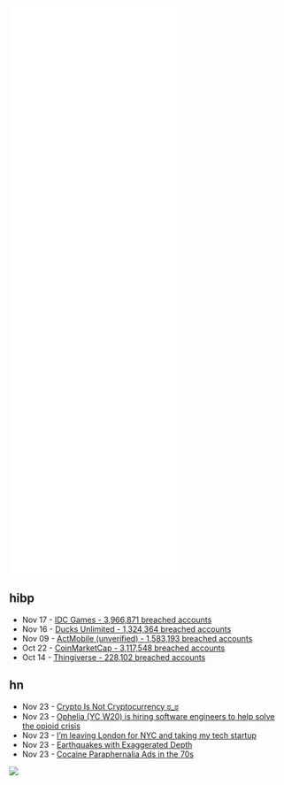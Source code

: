 ![Metrics](https://raw.githubusercontent.com/phixion/phixion/master/metrics.svg)

## hibp

<!--
for https://github.com/phixion/phixion/blob/main/.github/workflows/feeds.yml
-->
<!--START_SECTION:haveibeenpwnd-->
- Nov 17 - [IDC Games - 3,966,871 breached accounts](https://haveibeenpwned.com/PwnedWebsites#IDCGames)
- Nov 16 - [Ducks Unlimited - 1,324,364 breached accounts](https://haveibeenpwned.com/PwnedWebsites#DucksUnlimited)
- Nov 09 - [ActMobile (unverified) - 1,583,193 breached accounts](https://haveibeenpwned.com/PwnedWebsites#ActMobile)
- Oct 22 - [CoinMarketCap - 3,117,548 breached accounts](https://haveibeenpwned.com/PwnedWebsites#CoinMarketCap)
- Oct 14 - [Thingiverse - 228,102 breached accounts](https://haveibeenpwned.com/PwnedWebsites#Thingiverse)
<!--END_SECTION:haveibeenpwnd-->

## hn

<!--
for https://github.com/phixion/phixion/blob/main/.github/workflows/feeds.yml
-->
<!--START_SECTION:hn-->
- Nov 23 - [Crypto Is Not Cryptocurrency ಠ_ಠ](http://www.cryptoisnotcryptocurrency.com/)
- Nov 23 - [Ophelia (YC W20) is hiring software engineers to help solve the opioid crisis](https://jobs.lever.co/ophelia/ea3e680d-659a-4478-a863-c2bf35177227)
- Nov 23 - [I’m leaving London for NYC and taking my tech startup](https://sifted.eu/articles/brexit-london-new-york-leaving/)
- Nov 23 - [Earthquakes with Exaggerated Depth](https://glowy-earthquakes.glitch.me/)
- Nov 23 - [Cocaine Paraphernalia Ads in the 70s](https://rarehistoricalphotos.com/cocaine-paraphernalia-ads-1970s/)
<!--END_SECTION:hn-->

<!--
for https://yhype.me
-->
![](https://hit.yhype.me/github/profile?user_id=13013670)
